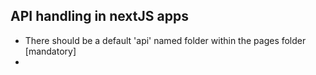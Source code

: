 ## API handling in nextJS apps

- There should be a default 'api' named folder within the pages folder [mandatory]
-
